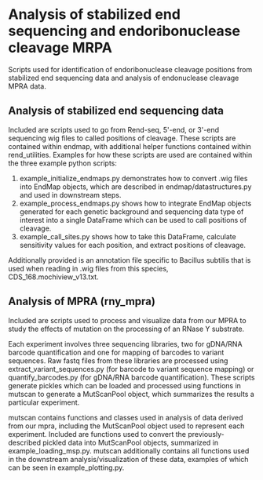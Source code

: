 # Analysis of stabilized end sequencing and endoribonuclease cleavage MRPA

Scripts used for identification of endoribonuclease cleavage positions from stabilized end sequencing data and analysis of endonuclease cleavage MPRA data.

## Analysis of stabilized end sequencing data
Included are scripts used to go from Rend-seq, 5'-end, or 3'-end sequencing wig files to called positions of cleavage. These scripts are contained within endmap, with additional helper functions contained within rend_utilities. Examples for how these scripts are used are contained within the three example python scripts:
1. example_initialize_endmaps.py demonstrates how to convert .wig files into EndMap objects, which are described in endmap/datastructures.py and used in downstream steps.
2. example_process_endmaps.py shows how to integrate EndMap objects generated for each genetic background and sequencing data type of interest into a single DataFrame which can be used to call positions of cleavage.
3. example_call_sites.py shows how to take this DataFrame, calculate sensitivity values for each position, and extract positions of cleavage.

Additionally provided is an annotation file specific to Bacillus subtilis that is used when reading in .wig files from this species, CDS_168.mochiview_v13.txt.

## Analysis of MPRA (rny_mpra)
Included are scripts used to process and visualize data from our MPRA to study the effects of mutation on the processing of an RNase Y substrate.

Each experiment involves three sequencing libraries, two for gDNA/RNA barcode quantification and one for mapping of barcodes to variant sequences. Raw fastq files from these libraries are processed using extract_variant_sequences.py (for barcode to variant sequence mapping) or quantify_barcodes.py (for gDNA/RNA barcode quantification). These scripts generate pickles which can be loaded and processed using functions in mutscan to generate a MutScanPool object, which summarizes the results a particular experiment.

mutscan contains functions and classes used in analysis of data derived from our mpra, including the MutScanPool object used to represent each experiment. Included are functions used to convert the previously-described pickled data into MutScanPool objects, summarized in example_loading_msp.py. mutscan additionally contains all functions used in the downstream analysis/visualization of these data, examples of which can be seen in example_plotting.py.


